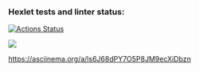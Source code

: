 ### Hexlet tests and linter status:
[![Actions Status](https://github.com/JanGodar/python-project-49/workflows/hexlet-check/badge.svg)](https://github.com/JanGodar/python-project-49/actions)

<a href="https://codeclimate.com/github/JanGodar/python-project-49/maintainability"><img src="https://api.codeclimate.com/v1/badges/cca643fa213af6671033/maintainability" /></a>


https://asciinema.org/a/ls6J68dPY7O5P8JM9ecXiDbzn




